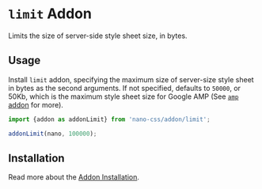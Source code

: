 # `limit` Addon

Limits the size of server-side style sheet size, in bytes.


## Usage

Install `limit` addon, specifying the maximum size of server-size style sheet in bytes as
the second arguments. If not specified, defaults to `50000`, or 50Kb, which is the maximum
style sheet size for Google AMP (See [`amp` addon](./amp.md) for more).

```js
import {addon as addonLimit} from 'nano-css/addon/limit';

addonLimit(nano, 100000);
```


## Installation

Read more about the [Addon Installation](./Addons.md#addon-installation).
